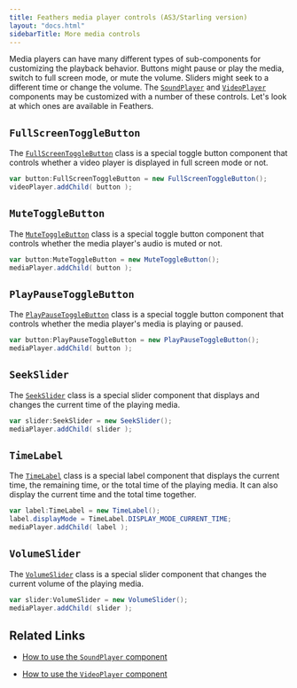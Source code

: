 ```yaml
---
title: Feathers media player controls (AS3/Starling version)
layout: "docs.html"
sidebarTitle: More media controls
---
```


Media players can have many different types of sub-components for customizing the playback behavior. Buttons might pause or play the media, switch to full screen mode, or mute the volume. Sliders might seek to a different time or change the volume. The [`SoundPlayer`](./sound-player.md) and [`VideoPlayer`](./video-player.md) components may be customized with a number of these controls. Let's look at which ones are available in Feathers.

## `FullScreenToggleButton`

The [`FullScreenToggleButton`](/api-reference/feathers/media/FullScreenToggleButton.html) class is a special toggle button component that controls whether a video player is displayed in full screen mode or not.

```actionscript
var button:FullScreenToggleButton = new FullScreenToggleButton();
videoPlayer.addChild( button );
```

## `MuteToggleButton`

The [`MuteToggleButton`](/api-reference/feathers/media/MuteToggleButton.html) class is a special toggle button component that controls whether the media player's audio is muted or not.

```actionscript
var button:MuteToggleButton = new MuteToggleButton();
mediaPlayer.addChild( button );
```

## `PlayPauseToggleButton`

The [`PlayPauseToggleButton`](/api-reference/feathers/media/PlayPauseToggleButton.html) class is a special toggle button component that controls whether the media player's media is playing or paused.

```actionscript
var button:PlayPauseToggleButton = new PlayPauseToggleButton();
mediaPlayer.addChild( button );
```

## `SeekSlider`

The [`SeekSlider`](/api-reference/feathers/media/SeekSlider.html) class is a special slider component that displays and changes the current time of the playing media.

```actionscript
var slider:SeekSlider = new SeekSlider();
mediaPlayer.addChild( slider );
```

## `TimeLabel`

The [`TimeLabel`](/api-reference/feathers/media/TimeLabel.html) class is a special label component that displays the current time, the remaining time, or the total time of the playing media. It can also display the current time and the total time together.

```actionscript
var label:TimeLabel = new TimeLabel();
label.displayMode = TimeLabel.DISPLAY_MODE_CURRENT_TIME;
mediaPlayer.addChild( label );
```

## `VolumeSlider`

The [`VolumeSlider`](/api-reference/feathers/media/VolumeSlider.html) class is a special slider component that changes the current volume of the playing media.

```actionscript
var slider:VolumeSlider = new VolumeSlider();
mediaPlayer.addChild( slider );
```

## Related Links

- [How to use the `SoundPlayer` component](./sound-player.md)

- [How to use the `VideoPlayer` component](./video-player.md)
